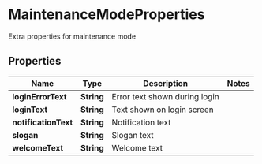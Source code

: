 

# MaintenanceModeProperties

Extra properties for maintenance mode

## Properties

Name | Type | Description | Notes
------------ | ------------- | ------------- | -------------
**loginErrorText** | **String** | Error text shown during login | 
**loginText** | **String** | Text shown on login screen | 
**notificationText** | **String** | Notification text | 
**slogan** | **String** | Slogan text | 
**welcomeText** | **String** | Welcome text | 



